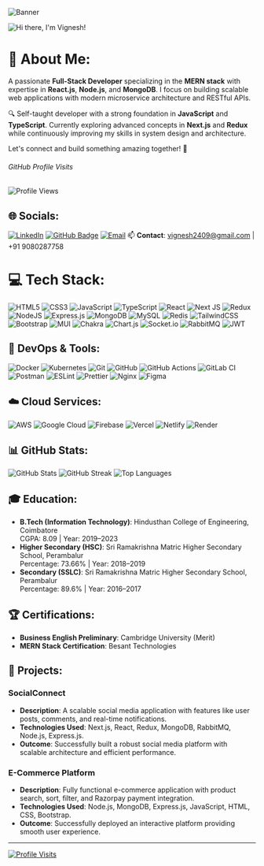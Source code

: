 ![Banner](https://raw.githubusercontent.com/vignesh2409/vignesh2409/main/github-banner.gif)

<p align="left">
  <img src="https://readme-typing-svg.herokuapp.com?font=Roboto&weight=400&size=30&pause=1000&color=FFFFFF&width=435&lines=Hi+there%2C+I'm+Vignesh!+%f0%9f%94%a5" alt="Hi there, I'm Vignesh!">
</p>

# 💫 About Me:
A passionate **Full-Stack Developer** specializing in the **MERN stack** with expertise in **React.js**, **Node.js**, and **MongoDB**. I focus on building scalable web applications with modern microservice architecture and RESTful APIs.

🔍 Self-taught developer with a strong foundation in **JavaScript** and **TypeScript**. Currently exploring advanced concepts in **Next.js** and **Redux** while continuously improving my skills in system design and architecture.

Let's connect and build something amazing together! 🚀

<div class="container">
  <h6>GitHub Profile Visits</h6>
  <img src="https://komarev.com/ghpvc/?username=vignesh2409&color=blue" alt="Profile Views">
</div>

## 🌐 Socials:
[![LinkedIn](https://img.shields.io/badge/LinkedIn-%230077B5.svg?logo=linkedin&logoColor=white)](https://linkedin.com/in/vigneshs2002)
[![GitHub Badge](https://img.shields.io/badge/-vignesh2409-grey?style=flat-square&logo=Github&logoColor=white)](https://github.com/vignesh2409)
[![Email](https://img.shields.io/badge/Email-D14836?logo=gmail&logoColor=white)](mailto:svignesh2409@gmail.com)
📫 **Contact**: vignesh2409@gmail.com | +91 9080287758

# 💻 Tech Stack:
![HTML5](https://img.shields.io/badge/html5-%23E34F26.svg?style=for-the-badge&logo=html5&logoColor=white)
![CSS3](https://img.shields.io/badge/css3-%231572B6.svg?style=for-the-badge&logo=css3&logoColor=white)
![JavaScript](https://img.shields.io/badge/javascript-%23323330.svg?style=for-the-badge&logo=javascript&logoColor=%23F7DF1E)
![TypeScript](https://img.shields.io/badge/typescript-%23007ACC.svg?style=for-the-badge&logo=typescript&logoColor=white)
![React](https://img.shields.io/badge/react-%2320232a.svg?style=for-the-badge&logo=react&logoColor=%2361DAFB)
![Next JS](https://img.shields.io/badge/Next-black?style=for-the-badge&logo=next.js&logoColor=white)
![Redux](https://img.shields.io/badge/redux-%23593d88.svg?style=for-the-badge&logo=redux&logoColor=white)
![NodeJS](https://img.shields.io/badge/node.js-6DA55F?style=for-the-badge&logo=node.js&logoColor=white)
![Express.js](https://img.shields.io/badge/express.js-%23404d59.svg?style=for-the-badge&logo=express&logoColor=%2361DAFB)
![MongoDB](https://img.shields.io/badge/MongoDB-%234ea94b.svg?style=for-the-badge&logo=mongodb&logoColor=white)
![MySQL](https://img.shields.io/badge/mysql-4479A1.svg?style=for-the-badge&logo=mysql&logoColor=white)
![Redis](https://img.shields.io/badge/redis-%23DD0031.svg?style=for-the-badge&logo=redis&logoColor=white)
![TailwindCSS](https://img.shields.io/badge/tailwindcss-%2338B2AC.svg?style=for-the-badge&logo=tailwind-css&logoColor=white)
![Bootstrap](https://img.shields.io/badge/bootstrap-%238511FA.svg?style=for-the-badge&logo=bootstrap&logoColor=white)
![MUI](https://img.shields.io/badge/MUI-%230081CB.svg?style=for-the-badge&logo=mui&logoColor=white)
![Chakra](https://img.shields.io/badge/chakra-%234ED1C5.svg?style=for-the-badge&logo=chakraui&logoColor=white)
![Chart.js](https://img.shields.io/badge/chart.js-F5788D.svg?style=for-the-badge&logo=chart.js&logoColor=white)
![Socket.io](https://img.shields.io/badge/Socket.io-black?style=for-the-badge&logo=socket.io&badgeColor=010101)
![RabbitMQ](https://img.shields.io/badge/rabbitmq-FF6600?style=for-the-badge&logo=rabbitmq&logoColor=white)
![JWT](https://img.shields.io/badge/JWT-black?style=for-the-badge&logo=JSON%20web%20tokens)

## 🚀 DevOps & Tools:
![Docker](https://img.shields.io/badge/docker-%230db7ed.svg?style=for-the-badge&logo=docker&logoColor=white)
![Kubernetes](https://img.shields.io/badge/kubernetes-%23326ce5.svg?style=for-the-badge&logo=kubernetes&logoColor=white)
![Git](https://img.shields.io/badge/git-%23F05033.svg?style=for-the-badge&logo=git&logoColor=white)
![GitHub](https://img.shields.io/badge/github-%23121011.svg?style=for-the-badge&logo=github&logoColor=white)
![GitHub Actions](https://img.shields.io/badge/github%20actions-%232671E5.svg?style=for-the-badge&logo=githubactions&logoColor=white)
![GitLab CI](https://img.shields.io/badge/gitlab%20CI-%23181717.svg?style=for-the-badge&logo=gitlab&logoColor=white)
![Postman](https://img.shields.io/badge/Postman-FF6C37?style=for-the-badge&logo=postman&logoColor=white)
![ESLint](https://img.shields.io/badge/ESLint-4B3263?style=for-the-badge&logo=eslint&logoColor=white)
![Prettier](https://img.shields.io/badge/prettier-%23F7B93E.svg?style=for-the-badge&logo=prettier&logoColor=black)
![Nginx](https://img.shields.io/badge/nginx-%23009639.svg?style=for-the-badge&logo=nginx&logoColor=white)
![Figma](https://img.shields.io/badge/figma-%23F24E1E.svg?style=for-the-badge&logo=figma&logoColor=white)

## ☁️ Cloud Services:
![AWS](https://img.shields.io/badge/AWS-%23FF9900.svg?style=for-the-badge&logo=amazon-aws&logoColor=white)
![Google Cloud](https://img.shields.io/badge/GoogleCloud-%234285F4.svg?style=for-the-badge&logo=google-cloud&logoColor=white)
![Firebase](https://img.shields.io/badge/firebase-%23039BE5.svg?style=for-the-badge&logo=firebase)
![Vercel](https://img.shields.io/badge/vercel-%23000000.svg?style=for-the-badge&logo=vercel&logoColor=white)
![Netlify](https://img.shields.io/badge/netlify-%23000000.svg?style=for-the-badge&logo=netlify&logoColor=#00C7B7)
![Render](https://img.shields.io/badge/Render-%46E3B7.svg?style=for-the-badge&logo=render&logoColor=white)

## 📊 GitHub Stats:
![GitHub Stats](https://github-readme-stats.vercel.app/api?username=vignesh2409&theme=default&hide_border=false&include_all_commits=false&count_private=false)
![GitHub Streak](https://nirzak-streak-stats.vercel.app/?user=vignesh2409&theme=default&hide_border=false)
![Top Languages](https://github-readme-stats.vercel.app/api/top-langs/?username=vignesh2409&theme=default&hide_border=false&include_all_commits=false&count_private=false&layout=compact)

## 🎓 Education:
- **B.Tech (Information Technology)**: Hindusthan College of Engineering, Coimbatore  
  CGPA: 8.09 | Year: 2019–2023
- **Higher Secondary (HSC)**: Sri Ramakrishna Matric Higher Secondary School, Perambalur  
  Percentage: 73.66% | Year: 2018–2019
- **Secondary (SSLC)**: Sri Ramakrishna Matric Higher Secondary School, Perambalur  
  Percentage: 89.6% | Year: 2016–2017

## 🏆 Certifications:
- **Business English Preliminary**: Cambridge University (Merit)
- **MERN Stack Certification**: Besant Technologies

## 💼 Projects:

### SocialConnect
- **Description**: A scalable social media application with features like user posts, comments, and real-time notifications.
- **Technologies Used**: Next.js, React, Redux, MongoDB, RabbitMQ, Node.js, Express.js.
- **Outcome**: Successfully built a robust social media platform with scalable architecture and efficient performance.

### E-Commerce Platform
- **Description**: Fully functional e-commerce application with product search, sort, filter, and Razorpay payment integration.
- **Technologies Used**: Node.js, MongoDB, Express.js, JavaScript, HTML, CSS, Bootstrap.
- **Outcome**: Successfully deployed an interactive platform providing smooth user experience.

---
[![Profile Visits](https://visitcount.itsvg.in/api?id=vignesh2409&icon=0&color=0)](https://visitcount.itsvg.in)
